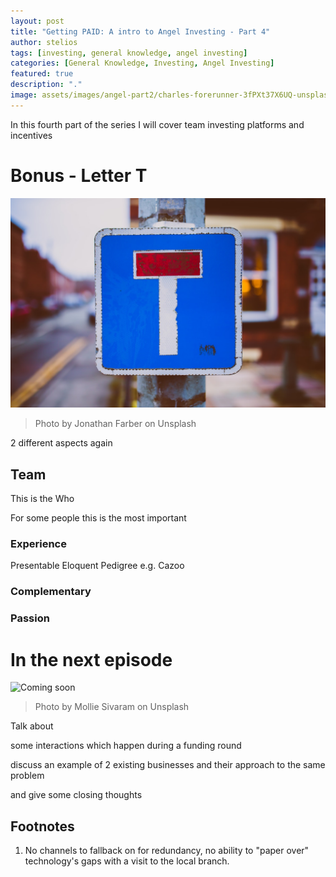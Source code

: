 ```yaml
---
layout: post
title: "Getting PAID: A intro to Angel Investing - Part 4"
author: stelios
tags: [investing, general knowledge, angel investing]
categories: [General Knowledge, Investing, Angel Investing]
featured: true
description: "."
image: assets/images/angel-part2/charles-forerunner-3fPXt37X6UQ-unsplash.jpg
---
```


In this fourth part of the series I will cover 
team 
investing platforms and incentives  

# Bonus - Letter T 

![Letter T](../assets/images/angel-part3/jonathan-farber-QgeIMfZJgFs-unsplash.jpg)
> Photo by Jonathan Farber on Unsplash

2 different aspects again 

## Team 

This is the Who

For some people this is the most important

### Experience

Presentable
Eloquent
Pedigree e.g. Cazoo

### Complementary



### Passion 


# In the next episode

![Coming soon](../assets/images/angel-part4/)
> Photo by Mollie Sivaram on Unsplash

Talk about 

some interactions which happen during a funding round

discuss an example of 
2 existing businesses and their approach to the same problem

and give some closing thoughts 

## Footnotes

1. <a name="footnote_1"></a>No channels to fallback on for redundancy, no ability to "paper over" technology's gaps with 
a visit to the local branch.


  [1]: https://en.wikipedia.org/wiki/Business_plan
  [2]: https://knowledge.wharton.upenn.edu/article/burn-the-business-plan/
  [3]: https://www.princes-trust.org.uk/help-for-young-people/tools-resources/business-tools/business-plans
  [4]: https://en.wikipedia.org/wiki/Total_addressable_market
  [5]: https://en.wikipedia.org/wiki/Target_market
  [6]: https://cdixon.org/2010/12/26/the-thin-edge-of-the-wedge-strategy
  [45]: https://en.wikipedia.org/wiki/Startup_accelerator
  [7]: https://www.bizjournals.com/bizjournals/how-to/growth-strategies/2016/05/6-advantages-to-knowing-your-competition.html
  [8]: https://www.uk-cpi.com/blog/the-difference-between-invention-and-innovation
  [9]: https://www.investopedia.com/terms/p/pricediscovery.asp
  [10]: https://redvike.com/subscription-vs-purchase-business-model/
  [11]: https://corporatefinanceinstitute.com/resources/knowledge/accounting/revenue-streams/
  [12]: https://www.investopedia.com/terms/c/countercyclicalstock.asp
  [13]: https://gocardless.com/guides/posts/subscription-business-model/
  [14]: https://www.zuora.com/guides/defining-a-winning-subscription-pricing-model/
  [15]: https://en.wikipedia.org/wiki/Freemium
  [16]: https://en.wikipedia.org/wiki/Johnnie_Walker#Blends
  [17]: https://www.marketingstrategy.com/marketing-strategy-studies/how-tesla-used-a-0-marketing-strategy-to-dominate-a-market/
  [18]: https://neilpatel.com/blog/customer-acquisition-cost
  [19]: https://techstartups.com/2019/10/26/startups-spend-almost-50-percent-investments-facebook-google-ads/
  [20]: https://www.shopify.co.uk/encyclopedia/business-to-business-b2b
  [21]: https://www.investopedia.com/terms/b/btoc.asp
  [22]: https://en.wikipedia.org/wiki/Virtuous_circle_and_vicious_circle
  [23]: https://en.wikipedia.org/wiki/Customer_lifetime_value
  [24]: https://www.investopedia.com/terms/c/churnrate.asp
  [25]: https://www.gapcap.co.uk/whats-biggest-sme-killer/
  [26]: https://www.cbsnews.com/news/go-ahead-write-a-killer-business-plan-just-be-willing-to-tear-it-up/
  [27]: https://www.investopedia.com/terms/b/burnrate.asp
  [28]: https://www.oreilly.com/library/view/the-agile-startup/9781118744482/xhtml/Chapter04_11.html
  [29]: https://www.investopedia.com/articles/personal-finance/102015/series-b-c-funding-what-it-all-means-and-how-it-works.asp
  [30]: https://www.investopedia.com/terms/e/equity.asp
  [31]: https://sgerogia.github.io/Angel-investing-Part-1/
  [32]: https://www.investopedia.com/terms/b/brandequity.asp
  [33]: https://www.bbc.co.uk/news/business-54012055
  [34]: https://sgerogia.github.io/Hiring-a-Great-Technical-Team-Part-1/
  [35]: https://www.planday.com/blog/12-customer-acquisition-channels-and-how-to-choose-the-right-ones/
  [36]: https://scholar.google.co.uk/scholar?q=online+customer+acquisition+scholarly+articles&hl=en&as_sdt=0&as_vis=1&oi=scholart
  [37]: https://www.wordstream.com/ppc
  [38]: https://support.google.com/google-ads/answer/142918?hl=en-GB
  [39]: https://blog.bannersnack.com/banner-advertising-basics/
  [40]: https://pattern.com/blog/google-vs-amazon-advertising-whats-the-difference/
  [41]: https://money.howstuffworks.com/affiliate-program1.htm
  [42]: https://www.321webmarketing.com/what-is-organic-seo
  [43]: https://www.theeword.co.uk/blog/what-is-influencer-marketing-and-how-does-it-work
  [44]: https://www.nih.gov/news-events/nih-research-matters/how-drug-marketing-may-influence-prescriptions
  [45]: https://www.forentrepreneurs.com/startup-killer/